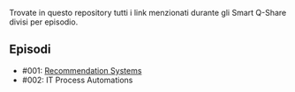 Trovate in questo repository tutti i link menzionati durante gli Smart Q-Share divisi per episodio.

## Episodi

- #001: [Recommendation Systems](https://github.com/Quantyca/content-qshare/blob/master/S01E01_Recommendation_Systems.md)
- #002: IT Process Automations




